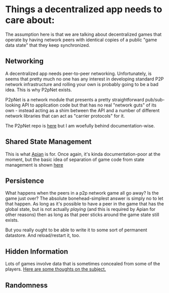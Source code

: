 
# Things a decentralized app needs to care about:

The assumption here is that we are talking about decentralized games that operate by having network peers with identical copies of a public "game data state" that they keep synchronized.

## Networking

A decentralized app needs peer-to-peer networking. Unfortunately, is seems that pretty much no one has any interest in developing standard P2P network infrastructure and rolling your own is probably going to be a bad idea. This is why P2pNet exists.

P2pNet is a network module that presents a pretty straightforward pub/sub-looking API to application code but that has no real "network guts" of its own - instead acting as a shim between the API and a number of different network libraries that can act as "carrier protocols" for it.

The P2pNet repo is [here](https://github.com/Apian-Framework/P2pNet) but I am woefully behind documentation-wise.

## Shared State Management

This is what [Apian](https://github.com/Apian-Framework/Apian.Net) is for. Once again, it's kinda documentation-poor at the moment, but the basic idea of separation of game code from state management is shown [here](http://apian-framework.com/)

## Persistence

What happens when the peers in a p2p network game all go away? Is the game just over? The absolute bonehead-simplest answer is simply no to let that happen. As long as it's possible to have a peer in the game that has the global state, but is not actually _playing_ (and this is required by Apian for other reasons) then as long as that peer sticks around the game state still exists.

But you really ought to be able to write it to some sort of permanent datastore. And reload/restart it, too.

## Hidden Information

Lots of games involve data that is sometimes concealed from some of the players. [Here are some thoughts on the subject.](./HiddenData.md)


## Randomness





